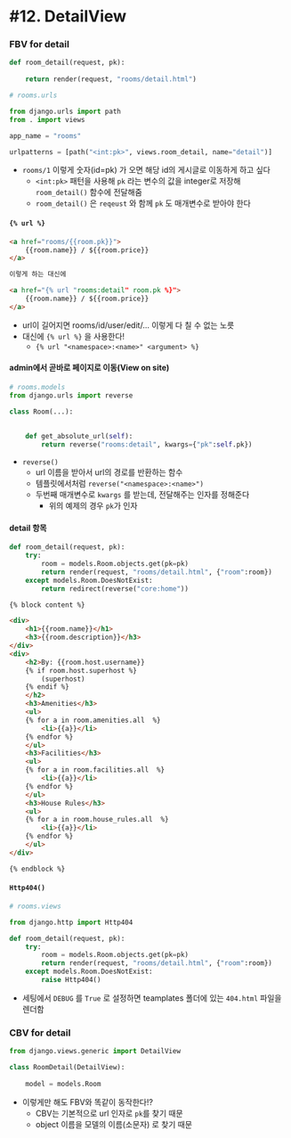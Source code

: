 # #12. DetailView

### FBV for detail

```python
def room_detail(request, pk):
    
	return render(request, "rooms/detail.html")
```

```python
# rooms.urls

from django.urls import path
from . import views

app_name = "rooms"

urlpatterns = [path("<int:pk>", views.room_detail, name="detail")]
```

- `rooms/1` 이렇게 숫자(id=pk) 가 오면 해당 id의 게시글로 이동하게 하고 싶다
  - `<int:pk>` 패턴을 사용해 `pk` 라는 변수의 값을 integer로 저장해 `room_detail()` 함수에 전달해줌
  - `room_detail()` 은 `reqeust` 와 함께 `pk` 도 매개변수로 받아야 한다



#### `{% url %}`

```html
<a href="rooms/{{room.pk}}">
	{{room.name}} / ${{room.price}}
</a>

이렇게 하는 대신에

<a href="{% url "rooms:detail" room.pk %}">
	{{room.name}} / ${{room.price}}
</a>
```

- url이 길어지면 rooms/id/user/edit/... 이렇게 다 칠 수 없는 노릇
- 대신에 `{% url %}` 을 사용한다!
  - `{% url "<namespace>:<name>" <argument> %}`



#### admin에서 곧바로 페이지로 이동(View on site)

```python
# rooms.models
from django.urls import reverse

class Room(...):
    
    
    def get_absolute_url(self):
        return reverse("rooms:detail", kwargs={"pk":self.pk})
```

- `reverse()` 
  - url 이름을 받아서 url의 경로를 반환하는 함수
  - 템플릿에서처럼 `reverse("<namespace>:<name>")`
  - 두번째 매개변수로 `kwargs` 를 받는데, 전달해주는 인자를 정해준다
    - 위의 예제의 경우 `pk`가 인자



#### detail 항목 

```python
def room_detail(request, pk):
    try:
        room = models.Room.objects.get(pk=pk)
        return render(request, "rooms/detail.html", {"room":room})
    except models.Room.DoesNotExist:
        return redirect(reverse("core:home"))
```

```html
{% block content %}

<div>
    <h1>{{room.name}}</h1>
    <h3>{{room.description}}</h3>
</div>
<div>
    <h2>By: {{room.host.username}}
    {% if room.host.superhost %}
        (superhost)
    {% endif %}
    </h2>
    <h3>Amenities</h3>
    <ul>
    {% for a in room.amenities.all  %}
        <li>{{a}}</li>
    {% endfor %}
    </ul>
    <h3>Facilities</h3>
    <ul>
    {% for a in room.facilities.all  %}
        <li>{{a}}</li>
    {% endfor %}
    </ul>
    <h3>House Rules</h3>
    <ul>
    {% for a in room.house_rules.all  %}
        <li>{{a}}</li>
    {% endfor %}
    </ul>
</div>

{% endblock %} 
```





#### `Http404()`

```python
# rooms.views

from django.http import Http404

def room_detail(request, pk):
    try:
        room = models.Room.objects.get(pk=pk)
        return render(request, "rooms/detail.html", {"room":room})
    except models.Room.DoesNotExist:
		raise Http404()
```

- 세팅에서 `DEBUG` 를 `True` 로 설정하면 teamplates 폴더에 있는 `404.html` 파일을 렌더함





### CBV for detail

```python
from django.views.generic import DetailView

class RoomDetail(DetailView):
    
    model = models.Room
```

- 이렇게만 해도 FBV와 똑같이 동작한다!?
  - CBV는 기본적으로 url 인자로 `pk`를 찾기 때문
  - object 이름을 모델의 이름(소문자) 로 찾기 때문